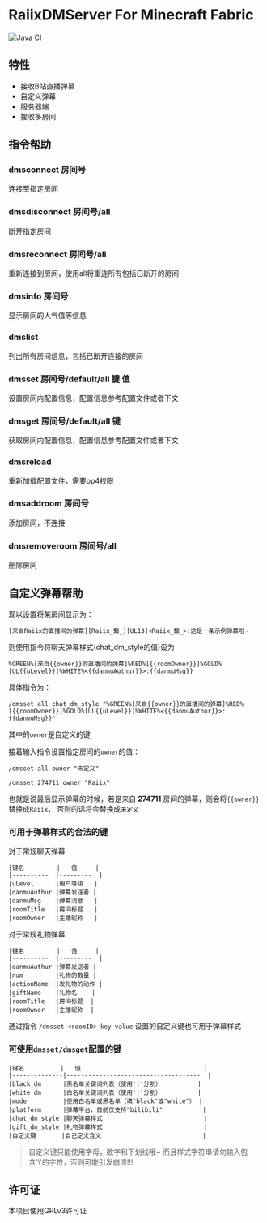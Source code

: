 # RaiixDMServer For Minecraft Fabric
![Java CI](https://github.com/rayxuln/RaiixDMServer/workflows/Java%20CI/badge.svg?branch=1.16.1)

## 特性
- 接收B站直播弹幕
- 自定义弹幕
- 服务器端
- 接收多房间

## 指令帮助
### dmsconnect 房间号

连接至指定房间

### dmsdisconnect 房间号/all

断开指定房间

### dmsreconnect 房间号/all

重新连接到房间，使用all将重连所有包括已断开的房间

### dmsinfo 房间号

显示房间的人气值等信息

### dmslist

列出所有房间信息，包括已断开连接的房间

### dmsset 房间号/default/all 键 值

设置房间内配置信息，配置信息参考配置文件或者下文

### dmsget 房间号/default/all 键

获取房间内配置信息，配置信息参考配置文件或者下文

### dmsreload

重新加载配置文件，需要op4权限

### dmsaddroom 房间号

添加房间，不连接

### dmsremoveroom 房间号/all

删除房间

## 自定义弹幕帮助

现以设置将某房间显示为：

`[来自Raiix的直播间的弹幕][Raiix_蘩_][UL13]<Raiix_蘩_>:这是一条示例弹幕啦~`

则使用指令将聊天弹幕样式(chat_dm_style的值)设为

`%GREEN%[来自{{owner}}的直播间的弹幕]%RED%[{{roomOwner}}]%GOLD%[UL{{uLevel}}]%WHITE%<{{danmuAuthur}}>:{{danmuMsg}}`

具体指令为：

`/dmsset all chat_dm_style "%GREEN%[来自{{owner}}的直播间的弹幕]%RED%[{{roomOwner}}]%GOLD%[UL{{uLevel}}]%WHITE%<{{danmuAuthur}}>:{{danmuMsg}}"`

其中的`owner`是自定义的键

接着输入指令设置指定房间的`owner`的值：

`/dmsset all owner "未定义"`

`/dmsset 274711 owner "Raiix"`

也就是说最后显示弹幕的时候，若是来自 **274711** 房间的弹幕，则会将`{{owner}}`替换成`Raiix`，
否则的话将会替换成`未定义`

### 可用于弹幕样式的合法的键
对于常规聊天弹幕
```
|键名         |   值     |
|----------  |---------  |
|uLevel      |用户等级   |
|danmuAuthur |弹幕发送者 |
|danmuMsg    |弹幕消息   |
|roomTitle   |房间标题   |
|roomOwner   |主播昵称   |
```

对于常规礼物弹幕
```
|键名         |   值     |
|----------  |---------  |
|danmuAuthur |弹幕发送者 |
|num         |礼物的数量 |
|actionName  |发礼物的动作 |
|giftName    |礼物名    |
|roomTitle   |房间标题  |
|roomOwner   |主播昵称  |
```

通过指令 `/dmsset <roomID> key value` 设置的自定义键也可用于弹幕样式

### 可使用`dmsset/dmsget`配置的键
```
|键名          |   值                                  |
|--------------|-------------------------------------  |
|black_dm      |黑名单关键词列表（使用'|'分割）          |
|white_dm      |白名单关键词列表（使用'|'分割）          |
|mode          |使用白名单或黑名单（填"black"或"white"） |
|platform      |弹幕平台，目前仅支持"bilibili"           |
|chat_dm_style |聊天弹幕样式                            |
|gift_dm_style |礼物弹幕样式                            |
|自定义键       |自己定义含义                            |
```
> 自定义键只能使用字母，数字和下划线哦~
> 而且样式字符串请勿输入包含'\\'的字符，否则可能引发崩溃!!!

## 许可证

本项目使用GPLv3许可证